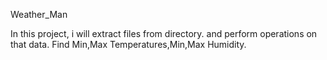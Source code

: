 Weather_Man

In this project, i will extract files from directory. and perform operations on that data.
Find Min,Max Temperatures,Min,Max Humidity.
